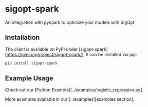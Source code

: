 # sigopt-spark

An integration with pyspark to optimize your models with SigOpt

## Installation

The client is available on PyPI under [sigopt-spark][https://pypi.org/project/sigopt-spark/].
It can be installed via pip:

```bash
pip install sigopt-spark
```

## Example Usage

Check out our [Python Example][../examples/logistic_regression.py].

More examples available in our [../examples][examples section].
